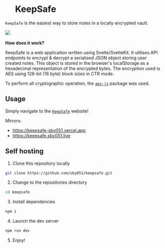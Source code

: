 # <img src="/static/favicon.png" height="25"/> KeepSafe

`KeepSafe` is the easiest way to store notes in a locally encrypted vault.

<img src="https://media.discordapp.net/attachments/1061745116169117848/1061745135576174654/image.png?width=1406&height=715"/>

**How does it work?**

KeepSafe is a web applicaiton written using Svelte/SvelteKit. It utilises API endpoints to encrypt & decrypt a serialised JSON object storing user created notes. This object is stored in the browser's localStorage as a hexadecimal representation of the encrypted bytes. The encryption used is AES using 128-bit (16 byte) block sizes in CTR mode.

To perform all cryptographic operation, the [`aes-js`](https://www.npmjs.com/package/aes-js) package was used.

**Usage**
---
Simply navigate to the [`KeepSafe`](https://keepsafe.sby051.live) website!

Mirrors:
- https://keepsafe-sby051.vercel.app
- https://keepsafe.sby051.live

**Self hosting**
---

1. Clone this repository locally
```bash
git clone https://github.com/sby051/keepsafe.git
```
2. Change to the repositories directory
```bash
cd keepsafe
```
3. Install dependencies
```bash
npm i
```
4. Launch the dev server
```bash
npm run dev
```
5. Enjoy!
